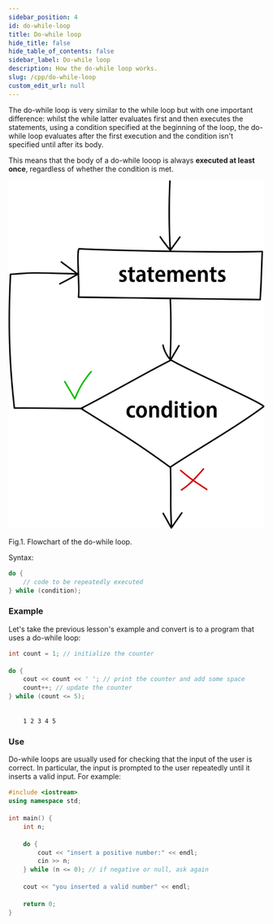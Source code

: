 ```yaml
---
sidebar_position: 4
id: do-while-loop
title: Do-while loop
hide_title: false
hide_table_of_contents: false
sidebar_label: Do-while loop
description: How the do-while loop works.
slug: /cpp/do-while-loop
custom_edit_url: null
---
```


The do-while loop is very similar to the while loop but with one important difference: whilst the while latter evaluates first and then executes the statements, using a condition specified at the beginning of the loop, the do-while loop evaluates after the first execution and the condition isn't specified until after its body.

This means that the body of a do-while looop is always **executed at least once**, regardless of whether the condition is met.

![While loop flowchart](../assets/do-while-loop-flowchart.svg)
<figcaption>Fig.1. Flowchart of the do-while loop.</figcaption>

Syntax:

```cpp
do {
    // code to be repeatedly executed
} while (condition);
```

### Example


Let's take the previous lesson's example and convert is to a program that uses a do-while loop:

```cpp
int count = 1; // initialize the counter

do {
    cout << count << ' '; // print the counter and add some space
    count++; // update the counter
} while (count <= 5);
```

<div class="output">
<code class="output">
	1&nbsp;2&nbsp;3&nbsp;4&nbsp;5
</code>
</div>

### Use

Do-while loops are usually used for checking that the input of the user is correct. In particular, the input is prompted to the user repeatedly until it inserts a valid input. For example:

```cpp title="positive-number-input.cpp" {7-10}
#include <iostream>
using namespace std;

int main() {
    int n;

    do {
        cout << "insert a positive number:" << endl;
        cin >> n;
    } while (n <= 0); // if negative or null, ask again

    cout << "you inserted a valid number" << endl;

    return 0;
}
```